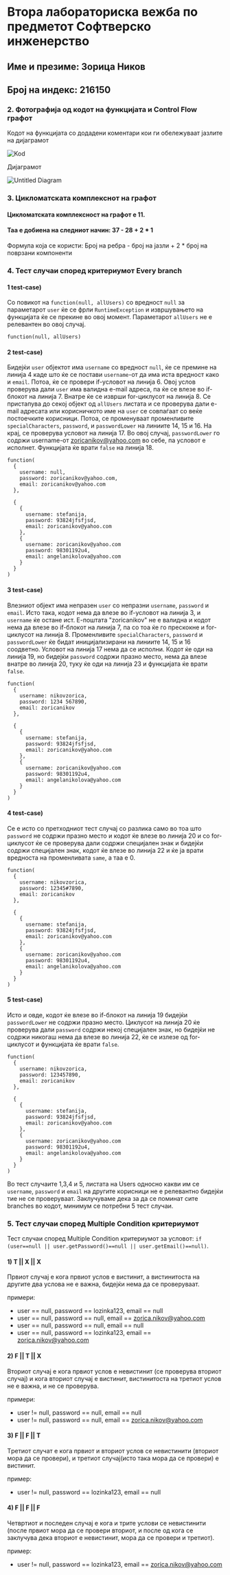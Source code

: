 # Втора лабораториска вежба по предметот Софтверско инженерство

## Име и презиме: Зорица Ников 
## Број на индекс: 216150

### 2. Фотографија од кодот на функцијата и Control Flow графот
Кодот на функцијата со додадени коментари кои ги обележуваат јазлите на дијаграмот

![Kod](https://github.com/finkash/SI_2023_lab2_216150/assets/108621007/4bc8dd21-902c-40cd-978e-40d800c4f072)


Дијаграмот

![Untitled Diagram](https://github.com/finkash/SI_2023_lab2_216150/assets/108621007/70134891-b2cd-4cd5-9ce1-c3e7b1634978)


### 3. Цикломатската комплекснот на графот
#### Цикломатската комплексност на графот е 11.
#### Таа е добиена на следниот начин: 37 - 28 + 2 * 1
Формула која се користи: Број на ребра - број на јазли + 2 * број на поврзани компоненти
   
### 4. Тест случаи според критериумот Every branch 

#### 1 test-case) 
Со повикот на `function(null, allUsers)` со вредност `null` за параметарот `user` ќе се фрли `RuntimeException` и извршувањето на функцијата ќе се прекине во овој момент. Параметарот `allUsers` не е релевантен во овој случај.

`function(null, allUsers)`

#### 2 test-case)
Бидејќи `user` објектот има `username` со вредност `null`, ќе се премине на линија 4 каде што ќе се постави `username`-oт да има иста вредност како и `email`. Потоа, ќе се провери if-условот на линија 6. Овој услов проверува дали `user` има валидна e-mail адреса, па ќе се влезе во if-блокот на линија 7. 
Внатре ќе се изврши for-циклусот на линија 8. Се пристапува до секој објект од `allUsers` листата и се проверува дали e-mail адресата или корисничкото име на `user` се совпаѓаат со веќе постоечките корисници. Потоа, се променуваат променливите `specialCharacters`, `password`, и `passwordLower` на линиите 14, 15 и 16.
На крај, се проверува условот на линија 17. Во овој случај, `passwordLower` го содржи username-от zoricanikov@yahoo.com во себе, па условот е исполнет. Функцијата ќе врати `false` на линија 18.

```
function(
  {
    username: null,
    password: zoricanikov@yahoo.com,
    email: zoricanikov@yahoo.com
  },
    
  {
    {
      username: stefanija,
      password: 93824jfsfjsd,
      email: zoricanikov@yahoo.com
    },
    {
      username: zoricanikov@yahoo.com
      password: 98301192u4,
      email: angelanikolova@yahoo.com
    }
  }
)
```

#### 3 test-case)
Влезниот објект има непразен `user` со непразни `username`, `password` и `email`. Исто така, кодот нема да влезе во if-условот на линија 3, и `username` ќе остане ист. Е-поштата "zoricanikov" не е валидна и кодот нема да влезе во if-блокот на линија 7, па со тоа ќе го прескокне и for-циклусот на линија 8. Променливите `specialCharacters`, `password` и `passwordLower` ќе бидат иницијализирани на линиите 14, 15 и 16 соодветно. Условот на линија 17 нема да се исполни. Кодот ќе оди на линија 19, но бидејќи `password` содржи празно место, нема да влезе внатре во линија 20, туку ќе оди на линија 23 и функцијата ќе врати `false`.


```
function(
  {
    username: nikovzorica,
    password: 1234 567890,
    email: zoricanikov
  },
    
  {
    {
      username: stefanija,
      password: 93824jfsfjsd,
      email: zoricanikov@yahoo.com
    },
    {
      username: zoricanikov@yahoo.com
      password: 98301192u4,
      email: angelanikolova@yahoo.com
    }
  }
)
```

#### 4 test-case)
Се е исто со претходниот тест случај со разлика само во тоа што `password` не содржи празно место и кодот ќе влезе во линија 20 и со for-циклусот ќе се проверува дали содржи специјален знак и бидејќи содржи специјален знак, кодот ќе влезе во линија 22 и ќе ја врати вредноста на променливата `same`, а таа е 0.
```
function(
  {
    username: nikovzorica,
    password: 12345#7890,
    email: zoricanikov
  },
    
  {
    {
      username: stefanija,
      password: 93824jfsfjsd,
      email: zoricanikov@yahoo.com
    },
    {
      username: zoricanikov@yahoo.com
      password: 98301192u4,
      email: angelanikolova@yahoo.com
    }
  }
)
```

#### 5 test-case)
Исто и овде, кодот ќе влезе во if-блокот на линија 19 бидејќи `passwordLower` не содржи празно место. Циклусот на линија 20 ќе проверува дали `password` содржи некој специјален знак, но бидејќи не содржи никогаш нема да влезе во линија 22, ќе се излезе од for-циклусот и функцијата ќе врати `false`. 
```
function(
  {
    username: nikovzorica,
    password: 123457890,
    email: zoricanikov
  },
    
  {
    {
      username: stefanija,
      password: 93824jfsfjsd,
      email: zoricanikov@yahoo.com
    },
    {
      username: zoricanikov@yahoo.com
      password: 98301192u4,
      email: angelanikolova@yahoo.com
    }
  }
)
```
Во тест случаите 1,3,4 и 5, листата на Users односно какви им се `username`, `password` и `email` на другите корисници не е релевантно бидејќи тие не се проверуваат.
Заклучуваме дека за да се поминат сите branches во кодот, минимум се потребни 5 тест случаи. 

### 5. Тест случаи според Multiple Condition критериумот 

Тест случаи според Multiple Condition критериумот за условот: `if (user==null || user.getPassword()==null || user.getEmail()==null)`.

#### 1) T || X || X
Првиот случај е кога првиот услов е вистинит, а вистинитоста на другите два услова не е важна, бидејќи нема да се проверуваат.

примери: 
 - user == null, password == lozinka123, email == null
 - user == null, password == null, email == zorica.nikov@yahoo.com
 - user == null, password == null, email == null
 - user == null, password == lozinka123, email == zorica.nikov@yahoo.com

#### 2) F || T || X
Вториот случај е кога првиот услов е невистинит (се проверува вториот случај) и кога вториот случај е вистинит, вистинитоста на третиот услов не е важна, и не се проверува.

примери:
 - user != null, password == null, email == null
 - user != null, password == null, email == zorica.nikov@yahoo.com

#### 3) F || F || T
Tретиот случат е кога првиот и вториот услов се невистинити (вториот мора да се провери), и третиот случај(исто така мора да се провери) е вистинит.

пример:
 - user != null, password == lozinka123, email == null

#### 4) F || F || F
Четвртиот и последен случај е кога и трите услови се невистинити (после првиот мора да се провери вториот, и после од кога се заклучува дека вториот е невистинит, мора да се провери и третиот).

пример:
 - user != null, password == lozinka123, email == zorica.nikov@yahoo.com
